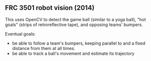 ## FRC 3501 robot vision (2014)

This uses OpenCV to detect the game ball (similar to a yoga ball), "hot goals" (strips of retroreflective tape), and opposing teams' bumpers.

Eventual goals:
- be able to follow a team's bumpers, keeping parallel to and a fixed distance from them at all times.
- be able to track a ball's movement and estimate its trajectory
